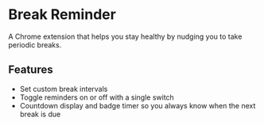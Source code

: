 # Break Reminder

A Chrome extension that helps you stay healthy by nudging you to take periodic breaks.

## Features
- Set custom break intervals
- Toggle reminders on or off with a single switch
- Countdown display and badge timer so you always know when the next break is due
